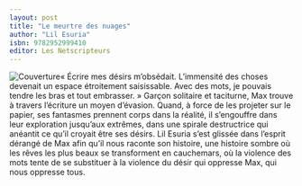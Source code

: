 ```yaml
---
layout: post
title: "Le meurtre des nuages"
author: "Lil Esuria"
isbn: 9782952999410
editor: Les Netscripteurs
---
```


![Couverture](/img/9782952999410.jpg)« Écrire mes désirs m’obsédait. L’immensité des choses devenait un espace étroitement saisissable. Avec des mots, je pouvais tendre les bras et tout embrasser. »
 Garçon solitaire et taciturne, Max trouve à travers l’écriture un moyen d’évasion. Quand, à force de les projeter sur le papier, ses fantasmes prennent corps dans la réalité, il s’engouffre dans leur exploration jusqu’aux extrêmes, dans une spirale destructrice qui anéantit ce qu’il croyait être ses désirs. Lil Esuria s’est glissée dans l’esprit dérangé de Max afin qu’il nous raconte son histoire, une histoire sombre où les rêves les plus beaux se transforment en cauchemars, où la violence des mots tente de se substituer à la violence du désir qui oppresse Max, qui nous oppresse tous.